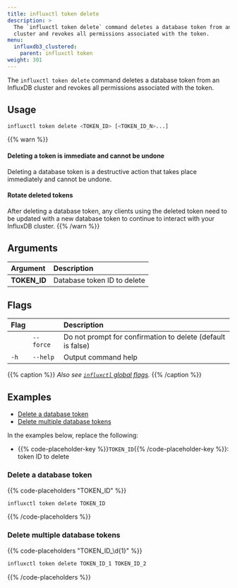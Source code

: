 ```yaml
---
title: influxctl token delete
description: >
  The `influxctl token delete` command deletes a database token from an InfluxDB
  cluster and revokes all permissions associated with the token.
menu:
  influxdb3_clustered:
    parent: influxctl token
weight: 301
---
```


The `influxctl token delete` command deletes a database token from an InfluxDB
cluster and revokes all permissions associated with the token.

## Usage

```sh
influxctl token delete <TOKEN_ID> [<TOKEN_ID_N>...]
```

{{% warn %}}
#### Deleting a token is immediate and cannot be undone

Deleting a database token is a destructive action that takes place immediately
and cannot be undone.

#### Rotate deleted tokens

After deleting a database token, any clients using the deleted token need to be
updated with a new database token to continue to interact with your InfluxDB cluster.
{{% /warn %}}

## Arguments

| Argument     | Description                 |
| :----------- | :-------------------------- |
| **TOKEN_ID** | Database token ID to delete |

## Flags

| Flag |           | Description                                                 |
| :--- | :-------- | :---------------------------------------------------------- |
|      | `--force` | Do not prompt for confirmation to delete (default is false) |
| `-h` | `--help`  | Output command help                                         |

{{% caption %}}
_Also see [`influxctl` global flags](/influxdb3/clustered/reference/cli/influxctl/#global-flags)._
{{% /caption %}}

## Examples

- [Delete a database token](#delete-a-database-token)
- [Delete multiple database tokens](#delete-multiple-database-tokens)

In the examples below, replace the following:

- {{% code-placeholder-key %}}`TOKEN_ID`{{% /code-placeholder-key %}}: token ID to delete

### Delete a database token

{{% code-placeholders "TOKEN_ID" %}}
```sh
influxctl token delete TOKEN_ID
```
{{% /code-placeholders %}}

### Delete multiple database tokens

{{% code-placeholders "TOKEN_ID_\d{1}" %}}
```sh
influxctl token delete TOKEN_ID_1 TOKEN_ID_2
```
{{% /code-placeholders %}}
